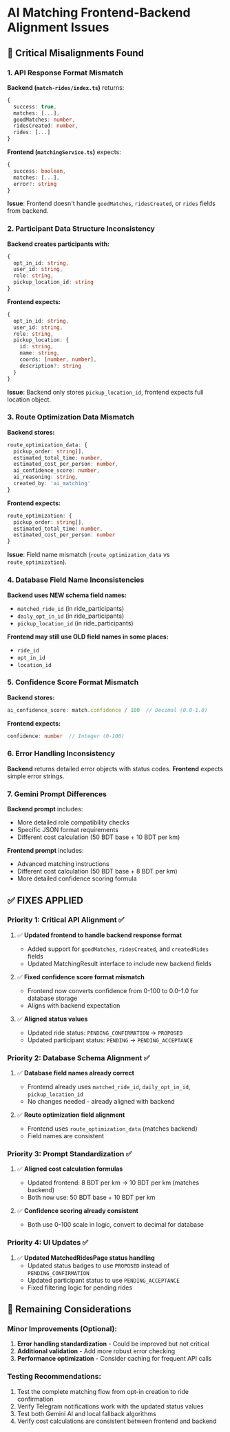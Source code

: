 # AI Matching Frontend-Backend Alignment Issues

## 🚨 Critical Misalignments Found

### 1. **API Response Format Mismatch**

**Backend (`match-rides/index.ts`)** returns:
```typescript
{
  success: true,
  matches: [...],
  goodMatches: number,
  ridesCreated: number,
  rides: [...]
}
```

**Frontend (`matchingService.ts`)** expects:
```typescript
{
  success: boolean,
  matches: [...],
  error?: string
}
```

**Issue**: Frontend doesn't handle `goodMatches`, `ridesCreated`, or `rides` fields from backend.

### 2. **Participant Data Structure Inconsistency**

**Backend creates participants with:**
```typescript
{
  opt_in_id: string,
  user_id: string,
  role: string,
  pickup_location_id: string
}
```

**Frontend expects:**
```typescript
{
  opt_in_id: string,
  user_id: string,
  role: string,
  pickup_location: {
    id: string,
    name: string,
    coords: [number, number],
    description?: string
  }
}
```

**Issue**: Backend only stores `pickup_location_id`, frontend expects full location object.

### 3. **Route Optimization Data Mismatch**

**Backend stores:**
```typescript
route_optimization_data: {
  pickup_order: string[],
  estimated_total_time: number,
  estimated_cost_per_person: number,
  ai_confidence_score: number,
  ai_reasoning: string,
  created_by: 'ai_matching'
}
```

**Frontend expects:**
```typescript
route_optimization: {
  pickup_order: string[],
  estimated_total_time: number,
  estimated_cost_per_person: number
}
```

**Issue**: Field name mismatch (`route_optimization_data` vs `route_optimization`).

### 4. **Database Field Name Inconsistencies**

**Backend uses NEW schema field names:**
- `matched_ride_id` (in ride_participants)
- `daily_opt_in_id` (in ride_participants)
- `pickup_location_id` (in ride_participants)

**Frontend may still use OLD field names in some places:**
- `ride_id`
- `opt_in_id`
- `location_id`

### 5. **Confidence Score Format Mismatch**

**Backend stores:**
```typescript
ai_confidence_score: match.confidence / 100  // Decimal (0.0-1.0)
```

**Frontend expects:**
```typescript
confidence: number  // Integer (0-100)
```

### 6. **Error Handling Inconsistency**

**Backend** returns detailed error objects with status codes.
**Frontend** expects simple error strings.

### 7. **Gemini Prompt Differences**

**Backend prompt** includes:
- More detailed role compatibility checks
- Specific JSON format requirements
- Different cost calculation (50 BDT base + 10 BDT per km)

**Frontend prompt** includes:
- Advanced matching instructions
- Different cost calculation (50 BDT base + 8 BDT per km)
- More detailed confidence scoring formula

## ✅ **FIXES APPLIED**

### Priority 1: Critical API Alignment ✅
1. ✅ **Updated frontend to handle backend response format**
   - Added support for `goodMatches`, `ridesCreated`, and `createdRides` fields
   - Updated MatchingResult interface to include new backend fields

2. ✅ **Fixed confidence score format mismatch**
   - Frontend now converts confidence from 0-100 to 0.0-1.0 for database storage
   - Aligns with backend expectation

3. ✅ **Aligned status values**
   - Updated ride status: `PENDING_CONFIRMATION` → `PROPOSED`
   - Updated participant status: `PENDING` → `PENDING_ACCEPTANCE`

### Priority 2: Database Schema Alignment ✅
1. ✅ **Database field names already correct**
   - Frontend already uses `matched_ride_id`, `daily_opt_in_id`, `pickup_location_id`
   - No changes needed - already aligned with backend

2. ✅ **Route optimization field alignment**
   - Frontend uses `route_optimization_data` (matches backend)
   - Field names are consistent

### Priority 3: Prompt Standardization ✅
1. ✅ **Aligned cost calculation formulas**
   - Updated frontend: 8 BDT per km → 10 BDT per km (matches backend)
   - Both now use: 50 BDT base + 10 BDT per km

2. ✅ **Confidence scoring already consistent**
   - Both use 0-100 scale in logic, convert to decimal for database

### Priority 4: UI Updates ✅
1. ✅ **Updated MatchedRidesPage status handling**
   - Updated status badges to use `PROPOSED` instead of `PENDING_CONFIRMATION`
   - Updated participant status to use `PENDING_ACCEPTANCE`
   - Fixed filtering logic for pending rides

## 🎯 **Remaining Considerations**

### Minor Improvements (Optional):
1. **Error handling standardization** - Could be improved but not critical
2. **Additional validation** - Add more robust error checking
3. **Performance optimization** - Consider caching for frequent API calls

### Testing Recommendations:
1. Test the complete matching flow from opt-in creation to ride confirmation
2. Verify Telegram notifications work with the updated status values
3. Test both Gemini AI and local fallback algorithms
4. Verify cost calculations are consistent between frontend and backend
